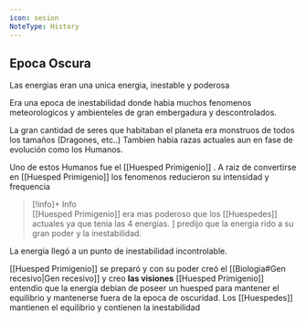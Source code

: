 ```yaml
---
icon: sesion
NoteType: History
---
```


## Epoca Oscura

Las energias eran una unica energia, inestable y poderosa

Era una epoca de inestabilidad donde habia muchos fenomenos meteorologicos y ambienteles de gran embergadura y descontrolados.

La gran cantidad de seres que habitaban el planeta era monstruos de todos los tamaños (Dragones, etc..) Tambien habia razas actuales aun en fase de evolución como los Humanos.

Uno de estos Humanos fue el [[Huesped Primigenio]] .
A raiz de convertirse en [[Huesped Primigenio]] los fenomenos reducieron su intensidad y frequencia
> [!info]+ Info  
> [[Huesped Primigenio]] era mas poderoso que los [[Huespedes]] actuales ya que tenia las 4 energias.
[](Huesped%20Primigenio.md)] predijo que la energia r[](Huespedes.md)ido a su gran poder y la inestabilidad.

La energia llegó a un punto de inestabilidad incontrolable. 

[[Huesped Primigenio]] se preparó y con su poder creó el [[Biologia#Gen recesivo|Gen recesivo]] y creo **las visiones**
[[Huesped Primigenio]] entendio que la energia debian de poseer un huesped para mantener el equilibrio y mantenerse fuera de la epoca de oscuridad.
Los [[Huespedes]] mantienen el equilibrio y contienen la inestabilidad